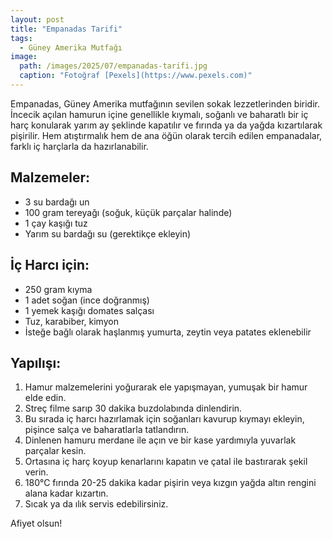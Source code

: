```yaml
---
layout: post
title: "Empanadas Tarifi"
tags:
  - Güney Amerika Mutfağı
image: 
  path: /images/2025/07/empanadas-tarifi.jpg
  caption: "Fotoğraf [Pexels](https://www.pexels.com)"
---
```


Empanadas, Güney Amerika mutfağının sevilen sokak lezzetlerinden biridir. İncecik açılan hamurun içine genellikle kıymalı, soğanlı ve baharatlı bir iç harç konularak yarım ay şeklinde kapatılır ve fırında ya da yağda kızartılarak pişirilir. Hem atıştırmalık hem de ana öğün olarak tercih edilen empanadalar, farklı iç harçlarla da hazırlanabilir.

## Malzemeler:

- 3 su bardağı un
- 100 gram tereyağı (soğuk, küçük parçalar halinde)
- 1 çay kaşığı tuz
- Yarım su bardağı su (gerektikçe ekleyin)

## İç Harcı için:

- 250 gram kıyma
- 1 adet soğan (ince doğranmış)
- 1 yemek kaşığı domates salçası
- Tuz, karabiber, kimyon
- İsteğe bağlı olarak haşlanmış yumurta, zeytin veya patates eklenebilir

## Yapılışı:

1. Hamur malzemelerini yoğurarak ele yapışmayan, yumuşak bir hamur elde edin.
2. Streç filme sarıp 30 dakika buzdolabında dinlendirin.
3. Bu sırada iç harcı hazırlamak için soğanları kavurup kıymayı ekleyin, pişince salça ve baharatlarla tatlandırın.
4. Dinlenen hamuru merdane ile açın ve bir kase yardımıyla yuvarlak parçalar kesin.
5. Ortasına iç harç koyup kenarlarını kapatın ve çatal ile bastırarak şekil verin.
6. 180°C fırında 20-25 dakika kadar pişirin veya kızgın yağda altın rengini alana kadar kızartın.
7. Sıcak ya da ılık servis edebilirsiniz.

Afiyet olsun!